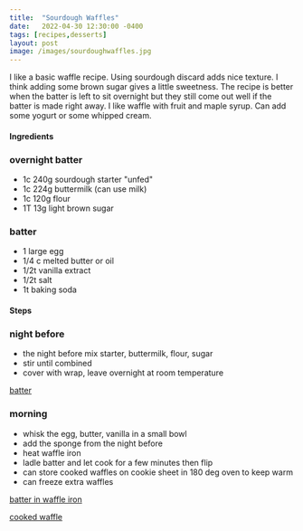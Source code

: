 ```yaml
---
title:  "Sourdough Waffles"
date:   2022-04-30 12:30:00 -0400
tags: [recipes,desserts]
layout: post
image: /images/sourdoughwaffles.jpg
---
```


I like a basic waffle recipe.  Using sourdough discard adds nice texture.  I think adding some brown sugar gives a little sweetness.  The recipe is better when the batter is left to sit overnight but they still come out well if the batter is made right away. I like waffle with fruit and maple syrup.  Can add some yogurt or some whipped cream.

#### Ingredients
### overnight batter
- 1c 240g sourdough starter "unfed"
- 1c 224g buttermilk (can use milk)
- 1c 120g flour
- 1T 13g light brown sugar
### batter
- 1 large egg
- 1/4 c melted butter or oil
- 1/2t vanilla extract
- 1/2t salt
- 1t baking soda

#### Steps
### night before
- the night before mix starter, buttermilk, flour, sugar
- stir until combined
- cover with wrap, leave overnight at room temperature

[batter](images/sourdoughwaffles3.jpg)

### morning
- whisk the egg, butter, vanilla in a small bowl
- add the sponge from the night before
- heat waffle iron
- ladle batter and let cook for a few minutes then flip
- can store cooked waffles on cookie sheet in 180 deg oven to keep warm
- can freeze extra waffles

[batter in waffle iron](images/sourdoughwaffles2.jpg)

[cooked waffle](images/sourdoughwaffles1.jpg)
